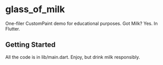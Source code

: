 # glass_of_milk

One-filer CustomPaint demo for educational purposes. Got Milk? Yes. In Flutter.

## Getting Started

All the code is in lib/main.dart. Enjoy, but drink milk responsibly.
